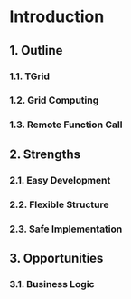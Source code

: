 # Introduction
## 1. Outline
### 1.1. TGrid
### 1.2. Grid Computing
### 1.3. Remote Function Call



## 2. Strengths
### 2.1. Easy Development
### 2.2. Flexible Structure
### 2.3. Safe Implementation



## 3. Opportunities
### 3.1. Business Logic


